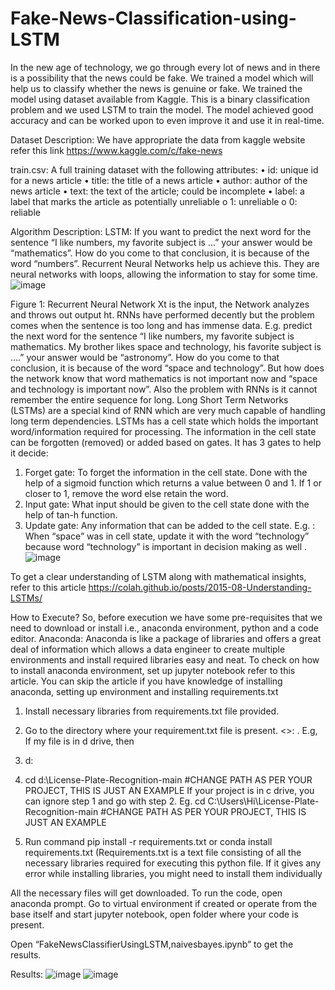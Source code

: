 # Fake-News-Classification-using-LSTM
In the new age of technology, we go through every lot of news and in there is a possibility that the news could be fake. We trained a model which will help us to classify whether the news is genuine or fake. We trained the model using dataset available from Kaggle. This is a binary classification problem and we used LSTM to train the model. The model achieved good accuracy and can be worked upon to even improve it and use it in real-time.

Dataset Description:
We have appropriate the data from kaggle website refer this link https://www.kaggle.com/c/fake-news

train.csv: A full training dataset with the following attributes:
•	id: unique id for a news article
•	title: the title of a news article
•	author: author of the news article
•	text: the text of the article; could be incomplete
•	label: a label that marks the article as potentially unreliable
o	1: unreliable
o	0: reliable

Algorithm Description:
LSTM:
If you want to predict the next word for the sentence “I like numbers, my favorite subject is …” your answer would be “mathematics”. How do you come to that conclusion, it is because of the word “numbers”. Recurrent Neural Networks help us achieve this. They are neural networks with loops, allowing the information to stay for some time.
 ![image](https://user-images.githubusercontent.com/88571564/180368044-dbdde927-4bf3-433f-abe3-21d919b42cb9.png)

Figure 1: Recurrent Neural Network
Xt is the input, the Network analyzes and throws out output ht. RNNs have performed decently but the problem comes when the sentence is too long and has immense data. E.g. predict the next word for the sentence “I like numbers, my favorite subject is mathematics. My brother likes space and technology, his favorite subject is ….” your answer would be “astronomy”. How do you come to that conclusion, it is because of the word “space and technology”.
But how does the network know that word mathematics is not important now and “space and technology is important now”. Also the problem with RNNs is it cannot remember the entire sequence for long. Long Short Term Networks (LSTMs) are a special kind of RNN which are very much capable of handling long term dependencies. LSTMs has a cell state which holds the important word/information required for processing. The information in the cell state can be forgotten (removed) or added based on gates. It has 3 gates to help it decide:
1.	Forget gate: To forget the information in the cell state. Done with the help of a sigmoid function which returns a value between 0 and 1. If 1 or closer to 1, remove the word else retain the word.  
2.	Input gate: What input should be given to the cell state done with the help of tan-h function. 
3.	Update gate: Any information that can be added to the cell state. E.g. : When “space” was in cell state, update it with the word “technology” because word “technology” is important in decision making as well .
 ![image](https://user-images.githubusercontent.com/88571564/180368063-78326934-a189-4f86-a0c5-b07b5f69c0ea.png)

To get a clear understanding of LSTM along with mathematical insights, refer to this article https://colah.github.io/posts/2015-08-Understanding-LSTMs/

How to Execute?
So, before execution we have some pre-requisites that we need to download or install i.e., anaconda environment, python and a code editor. Anaconda: Anaconda is like a package of libraries and offers a great deal of information which allows a data engineer to create multiple environments and install required libraries easy and neat.
To check on how to install anaconda environment, set up jupyter notebook refer to this article. You can skip the article if you have knowledge of installing anaconda, setting up environment and installing requirements.txt
1.	Install necessary libraries from requirements.txt file provided.
 
2.	Go to the directory where your requirement.txt file is present.
<<directory of your file>>: . E.g, If my file is in d drive, then 
1.  d:
2.  cd d:\License-Plate-Recognition-main    #CHANGE PATH AS PER YOUR PROJECT, THIS IS JUST AN EXAMPLE
If your project is in c drive, you can ignore step 1 and go with step 2.
Eg. cd C:\Users\Hi\License-Plate-Recognition-main #CHANGE PATH AS PER YOUR PROJECT, THIS IS JUST AN EXAMPLE
 
3.	Run command pip install -r requirements.txt or conda install requirements.txt (Requirements.txt is a text file consisting of all the necessary libraries required for executing this python file. If it gives any error while installing libraries, you might need to install them individually

 
All the necessary files will get downloaded. To run the code, open anaconda prompt. Go to virtual environment if created or operate from the base itself and start jupyter notebook, open folder where your code is present.
 

 
Open “FakeNewsClassifierUsingLSTM,naivesbayes.ipynb” to get the results.

Results:
 ![image](https://user-images.githubusercontent.com/88571564/180368097-dfbe0fd4-b850-42e8-b5b0-b3793bfc5783.png)
![image](https://user-images.githubusercontent.com/88571564/180368116-50c2f2db-c33d-4737-a011-68e2b4cbe93f.png)




 
